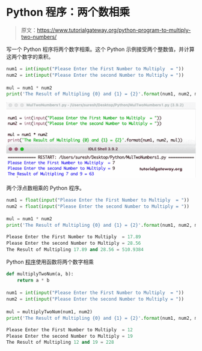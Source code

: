# Python 程序：两个数相乘

> 原文：<https://www.tutorialgateway.org/python-program-to-multiply-two-numbers/>

写一个 Python 程序将两个数字相乘。这个 Python 示例接受两个整数值，并计算这两个数字的乘积。

```py
num1 = int(input("Please Enter the First Number to Multiply  = "))
num2 = int(input("Please Enter the second Number to Multiply = "))

mul = num1 * num2
print('The Result of Multipling {0} and {1} = {2}'.format(num1, num2, mul))
```

![Python Program to Multiply Two numbers](img/0d73b6eda07377be1ba7220e216cb532.png)

两个浮点数相乘的 Python 程序。

```py
num1 = float(input("Please Enter the First Number to Multiply  = "))
num2 = float(input("Please Enter the second Number to Multiply = "))

mul = num1 * num2
print('The Result of Multipling {0} and {1} = {2}'.format(num1, num2, mul))
```

```py
Please Enter the First Number to Multiply  = 17.89
Please Enter the second Number to Multiply = 28.56
The Result of Multipling 17.89 and 28.56 = 510.9384
```

Python [程序](https://www.tutorialgateway.org/python-programming-examples/)使用函数将两个数字相乘

```py
def multiplyTwoNum(a, b):
    return a * b

num1 = int(input("Please Enter the First Number to Multiply  = "))
num2 = int(input("Please Enter the second Number to Multiply = "))

mul = multiplyTwoNum(num1, num2)
print('The Result of Multipling {0} and {1} = {2}'.format(num1, num2, mul))
```

```py
Please Enter the First Number to Multiply  = 12
Please Enter the second Number to Multiply = 19
The Result of Multipling 12 and 19 = 228
```